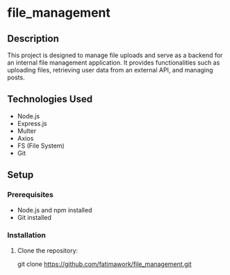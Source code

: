 # file_management

## Description

This project is designed to manage file uploads and serve as a backend for an internal file management application. It provides functionalities such as uploading files, retrieving user data from an external API, and managing posts.

## Technologies Used

- Node.js
- Express.js
- Multer
- Axios
- FS (File System)
- Git

## Setup

### Prerequisites

- Node.js and npm installed
- Git installed

### Installation

1. Clone the repository:

  
   git clone https://github.com/fatimawork/file_management.git
